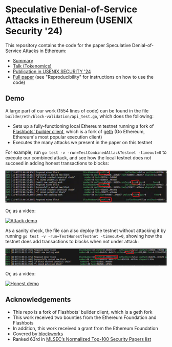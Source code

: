 # Speculative Denial-of-Service Attacks in Ethereum (USENIX Security '24)

This repository contains the code for the paper Speculative Denial-of-Service Attacks in Ethereum:

- [Summary](https://x.com/yaish_aviv/status/1670127539048660993)
- [Talk (Tokenomics)](https://youtu.be/gfMpeQEO50s)
- [Publication in USENIX SECURITY '24](https://www.usenix.org/conference/usenixsecurity24/presentation/yaish)
- [Full paper](https://ia.cr/2023/956) (see "Reproducibility" for instructions on how to use the code)


## Demo

A large part of our work (1554 lines of code) can be found in the file `builder/eth/block-validation/api_test.go`, which does the following:
 - Sets up a fully-functioning local Ethereum testnet running a fork of [Flashbots' builder client](https://github.com/flashbots/builder), which is a fork of [geth](https://github.com/ethereum/go-ethereum/) (Go Ethereum, Ethereum's most popular execution client)
 - Executes the many attacks we present in the paper on this testnet

For example, run `go test -v -run=TestCombinedAttackTestnet -timeout=0` to execute our combined attack, and see how the local testnet does not succeed in adding honest transactions to blocks:

![Attack demo](https://github.com/AvivYaish/SpeculativeDoS/blob/main/demos/attack.png?raw=true)

Or, as a video:

[![Attack demo](https://github.com/AvivYaish/SpeculativeDoS/blob/main/demos/attack.gif?raw=true)](https://youtu.be/olv45A5TH2c)


As a sanity check, the file can also deploy the testnet without attacking it by running `go test -v -run=TestHonestTestnet -timeout=0`, showing how the testnet does add transactions to blocks when not under attack:

![Honest demo](https://github.com/AvivYaish/SpeculativeDoS/blob/main/demos/honest.png?raw=true)

Or, as a video:

[![Honest demo](https://github.com/AvivYaish/SpeculativeDoS/blob/main/demos/honest.gif?raw=true)](https://youtu.be/5mNXc3P0UgI)


## Acknowledgements

- This repo is a fork of Flashbots' builder client, which is a geth fork
- This work received two bounties from the Ethereum Foundation and Flashbots
- In addition, this work received a grant from the Ethereum Foundation
- Covered by [blockworks](https://mail.blockworks.com/p/thursday-attacking-mailbag)
- Ranked 63rd in [MLSEC’s Normalized Top-100 Security Papers list](https://web.archive.org/web/20241107203646/https://www.mlsec.org/topnotch/sec_ntop100.html)

